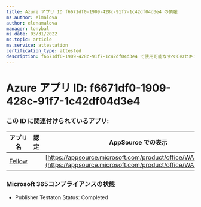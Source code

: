 ```yaml
---
title: Azure アプリ ID f6671df0-1909-428c-91f7-1c42df04d3e4 の情報
ms.author: elmalova
author: elenamalova
manager: tonybal
ms.date: 03/31/2022
ms.topic: article
ms.service: attestation
certification_type: attested
description: f6671df0-1909-428c-91f7-1c42df04d3e4 で使用可能なすべてのセキュリティおよびコンプライアンス情報。
---
```

# <a name="azure-app-id-f6671df0-1909-428c-91f7-1c42df04d3e4"></a>Azure アプリ ID: f6671df0-1909-428c-91f7-1c42df04d3e4


### <a name="apps-associated-with-this-id"></a>この ID に関連付けられているアプリ:
| **アプリ名** | **認定** | **AppSource での表示** |
|--------------|---------------|-----------------------|
| [Fellow](../forward/WA200002576.md) |  | [https://appsource.microsoft.com/product/office/WA200002576](https://appsource.microsoft.com/product/office/WA200002576) |

### <a name="microsoft-365-app-compliance-status"></a>Microsoft 365コンプライアンスの状態
- Publisher Testaton Status: Completed
